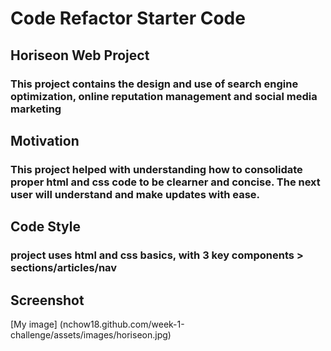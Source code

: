 # Code Refactor Starter Code

## Horiseon Web Project

### This project contains the design and use of search engine optimization, online reputation management and social media marketing

## Motivation

### This project helped with understanding how to consolidate proper html and css code to be clearner and concise.  The next user will understand and make updates with ease.

## Code Style

### project uses html and css basics, with 3 key components > sections/articles/nav

## Screenshot

[My image] (nchow18.github.com/week-1-challenge/assets/images/horiseon.jpg)

